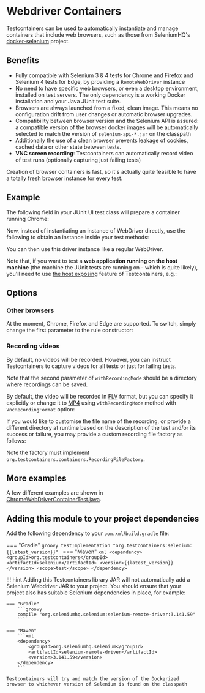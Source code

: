 # Webdriver Containers

Testcontainers can be used to automatically instantiate and manage containers that include web browsers, such as those
from SeleniumHQ's [docker-selenium](https://github.com/SeleniumHQ/docker-selenium) project.

## Benefits

* Fully compatible with Selenium 3 & 4 tests for Chrome and Firefox and Selenium 4 tests for Edge, by providing a `RemoteWebDriver` instance
* No need to have specific web browsers, or even a desktop environment, installed on test servers. The only dependency
  is a working Docker installation and your Java JUnit test suite.
* Browsers are always launched from a fixed, clean image. This means no configuration drift from user changes or
  automatic browser upgrades.
* Compatibility between browser version and the Selenium API is assured: a compatible version of the browser docker
  images will be automatically selected to match the version of `selenium-api-*.jar` on the classpath
* Additionally the use of a clean browser prevents leakage of cookies, cached data or other state between tests.
* **VNC screen recording**: Testcontainers can automatically record video of test runs (optionally capturing just
  failing tests)

Creation of browser containers is fast, so it's actually quite feasible to have a totally fresh browser instance for
every test.

## Example

The following field in your JUnit UI test class will prepare a container running Chrome:

[//]: # (<!--codeinclude-->)
[//]: # ([Chrome]&#40;../../modules/selenium/src/test/java/org/testcontainers/junit/ChromeWebDriverContainerTest.java&#41; inside_block:junitRule)
[//]: # (<!--/codeinclude-->)

        
Now, instead of instantiating an instance of WebDriver directly, use the following to obtain an instance inside your
test methods:

[//]: # (<!--codeinclude-->)
[//]: # ([RemoteWebDriver]&#40;../../modules/selenium/src/test/java/org/testcontainers/junit/LocalServerWebDriverContainerTest.java&#41; inside_block:getWebDriver)
[//]: # (<!--/codeinclude-->)

You can then use this driver instance like a regular WebDriver.

Note that, if you want to test a **web application running on the host machine** (the machine the JUnit tests are
running on - which is quite likely), you'll need to use [the host exposing](../features/networking.md#exposing-host-ports-to-the-container) feature of Testcontainers, e.g.:

[//]: # (<!--codeinclude-->)
[//]: # ([Open Web Page]&#40;../../modules/selenium/src/test/java/org/testcontainers/junit/LocalServerWebDriverContainerTest.java&#41; inside_block:getPage)
[//]: # (<!--/codeinclude-->)


## Options

### Other browsers

At the moment, Chrome, Firefox and Edge are supported. To switch, simply change the first parameter to the rule constructor:

[//]: # (<!--codeinclude-->)
[//]: # ([Chrome]&#40;../../modules/selenium/src/test/java/org/testcontainers/junit/ChromeWebDriverContainerTest.java&#41; inside_block:junitRule)
[//]: # ([Firefox]&#40;../../modules/selenium/src/test/java/org/testcontainers/junit/FirefoxWebDriverContainerTest.java&#41; inside_block:junitRule)
[//]: # ([Edge]&#40;../../modules/selenium/src/test/java/org/testcontainers/junit/EdgeWebDriverContainerTest.java&#41; inside_block:junitRule)
[//]: # (<!--/codeinclude-->)

### Recording videos

By default, no videos will be recorded. However, you can instruct Testcontainers to capture videos for all tests or
just for failing tests.

[//]: # (<!--codeinclude-->)
[//]: # ([Record all Tests]&#40;../../modules/selenium/src/test/java/org/testcontainers/junit/ChromeRecordingWebDriverContainerTest.java&#41; inside_block:recordAll)
[//]: # ([Record failing Tests]&#40;../../modules/selenium/src/test/java/org/testcontainers/junit/ChromeRecordingWebDriverContainerTest.java&#41; inside_block:recordFailing)
[//]: # (<!--/codeinclude-->)

Note that the second parameter of `withRecordingMode` should be a directory where recordings can be saved.

By default, the video will be recorded in [FLV](https://en.wikipedia.org/wiki/Flash_Video) format, but you can specify it explicitly or change it to [MP4](https://en.wikipedia.org/wiki/MPEG-4_Part_14) using `withRecordingMode` method with `VncRecordingFormat` option:

[//]: # (<!--codeinclude-->)
[//]: # ([Video Format in MP4]&#40;../../modules/selenium/src/test/java/org/testcontainers/junit/ChromeRecordingWebDriverContainerTest.java&#41; inside_block:recordMp4)
[//]: # ([Video Format in FLV]&#40;../../modules/selenium/src/test/java/org/testcontainers/junit/ChromeRecordingWebDriverContainerTest.java&#41; inside_block:recordFlv)
[//]: # (<!--/codeinclude-->)

If you would like to customise the file name of the recording, or provide a different directory at runtime based on the description of the test and/or its success or failure, you may provide a custom recording file factory as follows:

[//]: # (<!--codeinclude-->)
[//]: # ([CustomRecordingFileFactory]&#40;../../modules/selenium/src/test/java/org/testcontainers/junit/ChromeRecordingWebDriverContainerTest.java&#41; inside_block:withRecordingFileFactory)
[//]: # (<!--/codeinclude-->)


Note the factory must implement `org.testcontainers.containers.RecordingFileFactory`.

## More examples

A few different examples are shown in [ChromeWebDriverContainerTest.java](https://github.com/testcontainers/testcontainers-java/blob/main/modules/selenium/src/test/java/org/testcontainers/junit/ChromeWebDriverContainerTest.java).

## Adding this module to your project dependencies

Add the following dependency to your `pom.xml`/`build.gradle` file:

=== "Gradle"
    ```groovy
    testImplementation "org.testcontainers:selenium:{{latest_version}}"
    ```
=== "Maven"
    ```xml
    <dependency>
        <groupId>org.testcontainers</groupId>
        <artifactId>selenium</artifactId>
        <version>{{latest_version}}</version>
        <scope>test</scope>
    </dependency>
    ```

!!! hint
    Adding this Testcontainers library JAR will not automatically add a Selenium Webdriver JAR to your project. You should ensure that your project also has suitable Selenium dependencies in place, for example:

    === "Gradle"
        ```groovy
        compile "org.seleniumhq.selenium:selenium-remote-driver:3.141.59"
        ```
    
    === "Maven"
        ```xml
        <dependency>
            <groupId>org.seleniumhq.selenium</groupId>
            <artifactId>selenium-remote-driver</artifactId>
            <version>3.141.59</version>
        </dependency>
        ```
    
    Testcontainers will try and match the version of the Dockerized browser to whichever version of Selenium is found on the classpath

